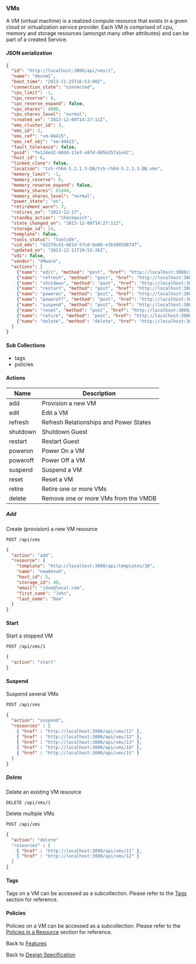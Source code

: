
### VMs

A VM (virtual machine) is a realized compute resource that exists in a given
cloud or virtualization service provider. Each VM is comprised of cpu, memory
and storage resources (amongst many other attributes) and can be part of a
created Service.


#### JSON serialization

```json
{
  "id": "http://localhost:3000/api/vms/1",
  "name": "devvm1",
  "boot_time": "2013-11-25T16:53:00Z",
  "connection_state": "connected",
  "cpu_limit": -1,
  "cpu_reserve": 0,
  "cpu_reserve_expand": false,
  "cpu_shares": 4000,
  "cpu_shares_level": "normal",
  "created_on": "2013-12-09T14:27:11Z",
  "ems_cluster_id": 3,
  "ems_id": 2,
  "ems_ref": "vm-94415",
  "ems_ref_obj": "vm-94415",
  "fault_tolerance": false,
  "guid": "fe124ed2-60dd-11e3-a97d-685b357a1e42",
  "host_id": 6,
  "linked_clone": false,
  "location": "tch-rh64-5.2.1.3-DB/tch-rh64-5.2.1.3-DB.vmx",
  "memory_limit": -1,
  "memory_reserve": 0,
  "memory_reserve_expand": false,
  "memory_shares": 61440,
  "memory_shares_level": "normal",
  "power_state": "on",
  "retirement_warn": 7,
  "retires_on": "2013-12-17",
  "standby_action": "checkpoint",
  "state_changed_on": "2013-12-09T14:27:11Z",
  "storage_id": 14,
  "template": false,
  "tools_status": "toolsOk",
  "uid_ems": "422fdc41-681d-57cd-be86-e3b308598747",
  "updated_on": "2013-12-11T19:53:26Z",
  "vdi": false,
  "vendor": "VMware",
  "actions": [
    {"name": "edit", "method": "post", "href": "http://localhost:3000/api/vms/1"},
    {"name": "refresh", "method": "post", "href": "http://localhost:3000/api/vms/1"},
    {"name": "shutdown", "method": "post", "href": "http://localhost:3000/api/vms/1"},
    {"name": "restart", "method": "post", "href": "http://localhost:3000/api/vms/1"},
    {"name": "poweron", "method": "post", "href": "http://localhost:3000/api/vms/1"},
    {"name": "poweroff", "method": "post", "href": "http://localhost:3000/api/vms/1"},
    {"name": "suspend", "method": "post", "href": "http://localhost:3000/api/vms/1"},
    {"name": "reset", "method": "post", "href": "http://localhost:3000/api/vms/1"},
    {"name": "retire", "method": "post", "href": "http://localhost:3000/api/vms/1"},
    {"name": "delete", "method": "delete", "href": "http://localhost:3000/api/vms/1"}
  ]
}
```

#### Sub Collections

* tags
* policies

#### Actions

| Name | Description |
|------|-------------|
| add | Provision a new VM |
| edit | Edit a VM |
| refresh | Refresh Relationships and Power States | 
| shutdown | Shutdown Guest |
| restart | Restart Guest |
| poweron | Power On a VM |
| poweroff | Power Off a VM |
| suspend | Suspend a VM |
| reset | Reset a VM |
| retire | Retire one or more VMs |
| delete | Remove one or more VMs from the VMDB |

##### Add

Create (provision) a new VM resource

`POST /api/vms`

```json
{
  "action": "add",
  "resource": {
    "template": "http://localhost:3000/api/templates/10",
    "name": "newdevvm",
    "host_id": 5,
    "storage_id": 48,
    "email": "jdoe@local.com",
    "first_name": "John",
    "last_name": "Doe"
  }
}
```


#### Start

Start a stopped VM

`POST /api/vms/1`

```json
{
  "action": "start"
}
```

#### Suspend

Suspend several VMs

`POST /api/vms`

```json
{
  "action": "suspend",
  "resources" : [
    { "href" : "http://localhost:3000/api/vms/11" },
    { "href" : "http://localhost:3000/api/vms/12" },
    { "href" : "http://localhost:3000/api/vms/13" },
    { "href" : "http://localhost:3000/api/vms/14" },
    { "href" : "http://localhost:3000/api/vms/15" }
  ]
}
```

##### Delete

Delete an existing VM resource

`DELETE /api/vms/1`

Delete multiple VMs

`POST /api/vms`

```json
{
  "action": "delete"
  "resources" : [
    { "href" : "http://localhost:3000/api/vms/11" },
    { "href" : "http://localhost:3000/api/vms/12" }
  ]
}
```


#### Tags

Tags on a VM can be accessed as a subcollection. Please refer to the [Tags](./tags.md) section for reference.

#### Policies

Policies on a VM can be accessed as a subcollection. Please refer to the [Policies in a Resource](./policies.md) section for reference.



Back to [Features](./features.md)

Back to [Design Specification](../design.md)

